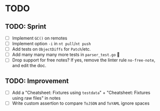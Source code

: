 # TODO

## TODO: Sprint

* [ ] Implement `GC()` on remotes
* [ ] Implement option `-i` in `nt pull`/`nt push`
* [ ] Add tests on `ObjectDiffs` for `Patch`/etc.
* [ ] Add many many many more tests in `parser_test.go` 💪
* [ ] Drop support for free notes? If yes, remove the linter rule `no-free-note`, and edit the doc.

## TODO: Improvement

* [ ] Add a "Cheatsheet: Fixtures using `testdata`" + "Cheatsheet: Fixtures using raw files" in notes
* [ ] Write custom assertion to compare `ToJSON` and `ToYAML` ignore spaces
